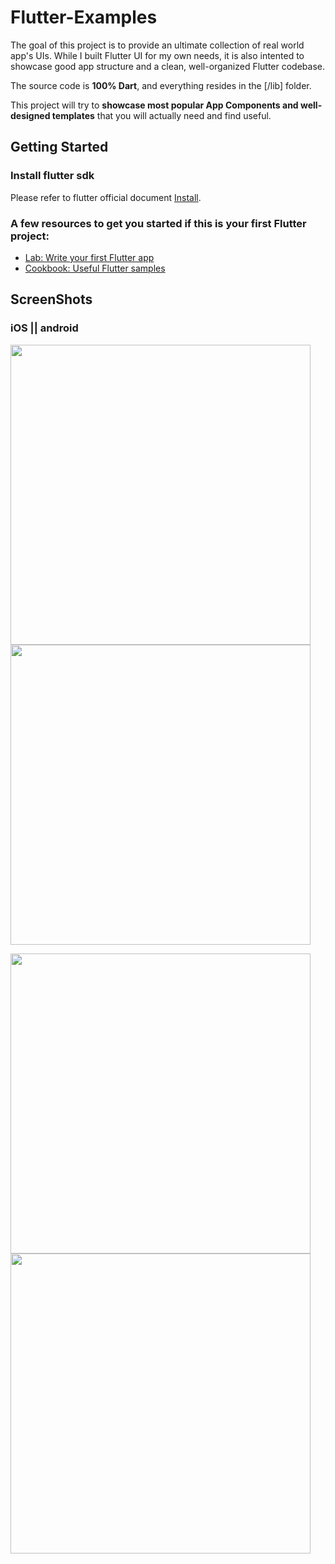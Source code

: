 # Flutter-Examples

The goal of this project is to provide an ultimate collection of real world app's UIs. While I built Flutter UI for my own needs, it is also intented to showcase good app structure and a clean, well-organized Flutter codebase.

The source code is **100% Dart**, and everything resides in the [/lib] folder.

This project will try to **showcase most popular App Components and well-designed templates** that you will actually need and find useful.

## Getting Started

### Install flutter sdk

Please refer to flutter official document [Install](https://flutter.dev/docs/get-started/install).

### A few resources to get you started if this is your first Flutter project:

- [Lab: Write your first Flutter app](https://flutter.io/docs/get-started/codelab)
- [Cookbook: Useful Flutter samples](https://flutter.io/docs/cookbook)


## ScreenShots

### iOS  ||  android

<img height="480px" src="https://github.com/jayjayesh/Git-Flutter-Examples/tree/master/screenshots/left_menu_ios.png">    <img height="480px" src="https://github.com/jayjayesh/Git-Flutter-Examples/tree/master/screenshots/left_menu_android.png">


<img height="480px" src="https://github.com/jayjayesh/Git-Flutter-Examples/tree/master/screenshots/listview_expandable_ios.png">    <img height="480px" src="https://github.com/jayjayesh/Git-Flutter-Examples/tree/master/screenshots/listview_expandable_android.png">

